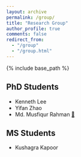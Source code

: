 ```yaml
---
layout: archive
permalink: /group/
title: "Research Group"
author_profile: true
comments: false
redirect_from: 
  - "/group"
  - "/group.html"
---
```

{% include base_path %}

## PhD Students
- Kenneth Lee  
- Yifan Zhao  
- Md. Musfiqur Rahman [📄](https://sites.google.com/view/musfiqshohan/)

## MS Students
- Kushagra Kapoor
